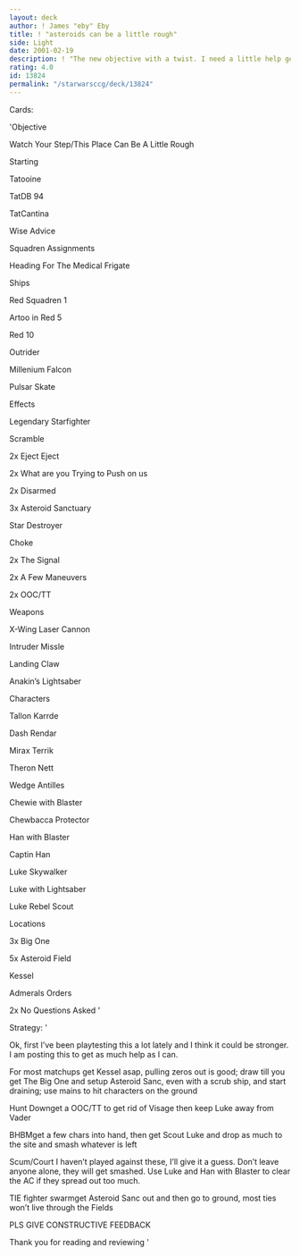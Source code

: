 ```yaml
---
layout: deck
author: ! James "eby" Eby
title: ! "asteroids can be a little rough"
side: Light
date: 2001-02-19
description: ! "The new objective with a twist. I need a little help gettin it to work better. PLS give constructive reviews."
rating: 4.0
id: 13824
permalink: "/starwarsccg/deck/13824"
---
```

Cards: 

'Objective


Watch Your Step/This Place Can Be A Little Rough


Starting


Tatooine

TatDB 94

TatCantina

Wise Advice

Squadren Assignments

Heading For The Medical Frigate


Ships


Red Squadren 1

Artoo in Red 5

Red 10

Outrider

Millenium Falcon

Pulsar Skate


Effects


Legendary Starfighter

Scramble

2x Eject Eject

2x What are you Trying to Push on us

2x Disarmed

3x Asteroid Sanctuary

Star Destroyer

Choke

2x The Signal

2x A Few Maneuvers

2x OOC/TT


Weapons


X-Wing Laser Cannon

Intruder Missle

Landing Claw

Anakin’s Lightsaber


Characters


Tallon Karrde

Dash Rendar

Mirax Terrik

Theron Nett

Wedge Antilles

Chewie with Blaster

Chewbacca Protector

Han with Blaster

Captin Han

Luke Skywalker

Luke with Lightsaber

Luke Rebel Scout


Locations


3x Big One

5x Asteroid Field

Kessel


Admerals Orders


2x No Questions Asked '

Strategy: '

Ok, first I’ve been playtesting this a lot lately and I think it could be stronger. I am posting this to get as much help as I can. 


For most matchups get Kessel asap, pulling zeros out is good; draw till you get The Big One and setup Asteroid Sanc, even with a scrub ship, and start draining; use mains to hit characters on the ground


Hunt Downget a OOC/TT to get rid of Visage then keep Luke away from Vader


BHBMget a few chars into hand, then get Scout Luke and drop as much to the site and smash whatever is left


Scum/Court I haven’t played against these, I’ll give it a guess. Don’t leave anyone alone, they will get smashed. Use Luke and Han with Blaster to clear the AC if they spread out too much.


TIE fighter swarmget Asteroid Sanc out and then go to ground, most ties won’t live through the Fields


PLS GIVE CONSTRUCTIVE FEEDBACK

Thank you for reading and reviewing '

